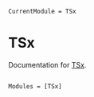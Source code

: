 ```@meta
CurrentModule = TSx
```

# TSx

Documentation for [TSx](https://github.com/xKDR/TSx.jl).

```@index
```

```@autodocs
Modules = [TSx]
```
